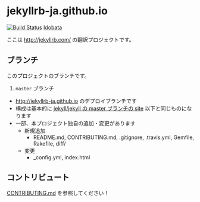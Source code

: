 jekyllrb-ja.github.io
=====================

[![Build Status](https://travis-ci.org/jekyllrb-ja/jekyllrb-ja.github.io.svg?branch=master)](https://travis-ci.org/jekyllrb-ja/jekyllrb-ja.github.io)
[Idobata](https://idobata.io/organizations/jekyllrb-ja/rooms/jekyll/join_request/67ba6d88-67f3-4cfb-8f9d-d7dfe45137e9)

ここは http://jekyllrb.com/ の翻訳プロジェクトです。

## ブランチ

このプロジェクトのブランチです。

1. `master` ブランチ
  - http://jekyllrb-ja.github.io のデプロイブランチです
  - 構成は基本的に [jekyll/jekyll の master ブランチの site](https://github.com/jekyll/jekyll/tree/master/site) 以下と同じものになります
  - 一部、本プロジェクト独自の追加・変更があります
    - 新規追加
      - README.md, CONTRIBUTING.md, .gitignore, .travis.yml, Gemfile, Rakefile, diff/
    - 変更
      - _config.yml, index.html

## コントリビュート

[CONTRIBUTING.md](https://github.com/jekyllrb-ja/jekyllrb-ja.github.io/blob/master/CONTRIBUTING.md) を参照してください！

